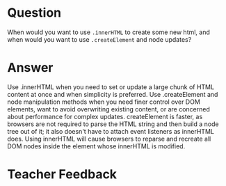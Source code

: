 # Question
When would you want to use `.innerHTML` to create some new html, and when would you want to use `.createElement` and node updates?

# Answer
Use .innerHTML when you need to set or update a large chunk of HTML content at once and when simplicity is preferred. Use .createElement and node manipulation methods when you need finer control over DOM elements, want to avoid overwriting existing content, or are concerned about performance for complex updates. 
createElement is faster, as browsers are not required to parse the HTML string and then build a node tree out of it; it also doesn't have to attach event listeners as innerHTML does. Using innerHTML will cause browsers to reparse and recreate all DOM nodes inside the element whose innerHTML is modified.

# Teacher Feedback